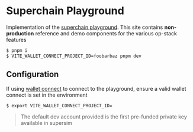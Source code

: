 # Superchain Playground

Implementation of the [superchain playground](https://playground.optimism.io). This site contains **non-production** reference and demo components for the various op-stack features

```bash
$ pnpm i
$ VITE_WALLET_CONNECT_PROJECT_ID=foobarbaz pnpm dev
```

## Configuration

If using [wallet connect](https://walletconnect.network/) to connect to the playground, ensure a valid wallet connect is set in the environment

```bash
$ export VITE_WALLET_CONNECT_PROJECT_ID=
```

> The default dev account provided is the first pre-funded private key available in supersim
